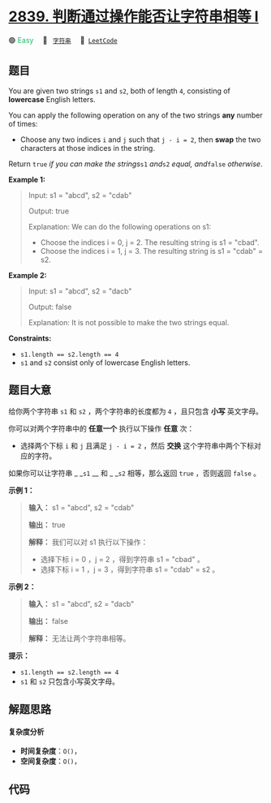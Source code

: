 # [2839. 判断通过操作能否让字符串相等 I](https://leetcode.com/problems/check-if-strings-can-be-made-equal-with-operations-i)

🟢 <font color=#15bd66>Easy</font>&emsp; 🔖&ensp; [`字符串`](/leetcode/outline/tag/string.md)&emsp; 🔗&ensp;[`LeetCode`](https://leetcode.com/problems/check-if-strings-can-be-made-equal-with-operations-i)

## 题目

You are given two strings `s1` and `s2`, both of length `4`, consisting of
**lowercase** English letters.

You can apply the following operation on any of the two strings **any** number
of times:

  * Choose any two indices `i` and `j` such that `j - i = 2`, then **swap** the two characters at those indices in the string.

Return `true` _if you can make the strings_`s1` _and_`s2` _equal, and_`false`
_otherwise_.



**Example 1:**

> Input: s1 = "abcd", s2 = "cdab"
> 
> Output: true
> 
> Explanation: We can do the following operations on s1:
> - Choose the indices i = 0, j = 2. The resulting string is s1 = "cbad".
> - Choose the indices i = 1, j = 3. The resulting string is s1 = "cdab" = s2.

**Example 2:**

> Input: s1 = "abcd", s2 = "dacb"
> 
> Output: false
> 
> Explanation: It is not possible to make the two strings equal.

**Constraints:**

  * `s1.length == s2.length == 4`
  * `s1` and `s2` consist only of lowercase English letters.


## 题目大意

给你两个字符串 `s1` 和 `s2` ，两个字符串的长度都为 `4` ，且只包含 **小写** 英文字母。

你可以对两个字符串中的 **任意一个**  执行以下操作 **任意**  次：

  * 选择两个下标 `i` 和 `j` 且满足 `j - i = 2` ，然后 **交换** 这个字符串中两个下标对应的字符。

如果你可以让字符串 _ _`s1` __ 和 _ _`s2` 相等，那么返回 `true` ，否则返回 `false` 。



**示例 1：**

> 
> 
> 
> 
> 
> **输入：** s1 = "abcd", s2 = "cdab"
> 
> **输出：** true
> 
> **解释：** 我们可以对 s1 执行以下操作：
> - 选择下标 i = 0 ，j = 2 ，得到字符串 s1 = "cbad" 。
> - 选择下标 i = 1 ，j = 3 ，得到字符串 s1 = "cdab" = s2 。
> 
> 

**示例 2：**

> 
> 
> 
> 
> 
> **输入：** s1 = "abcd", s2 = "dacb"
> 
> **输出：** false
> 
> **解释：** 无法让两个字符串相等。
> 
> 



**提示：**

  * `s1.length == s2.length == 4`
  * `s1` 和 `s2` 只包含小写英文字母。


## 解题思路

#### 复杂度分析

- **时间复杂度**：`O()`，
- **空间复杂度**：`O()`，

## 代码

```javascript

```